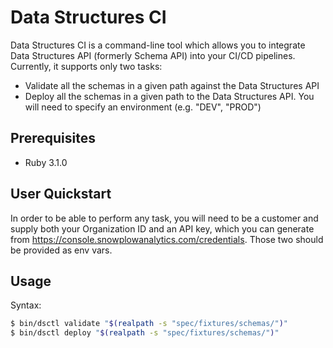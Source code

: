 # Data Structures CI

Data Structures CI is a command-line tool which allows you to integrate Data Structures API (formerly Schema API)
into your CI/CD pipelines.
Currently, it supports only two tasks:

* Validate all the schemas in a given path against the Data Structures API
* Deploy all the schemas in a given path to the Data Structures API. You will need to specify an environment
  (e.g. "DEV", "PROD") 

## Prerequisites

- Ruby 3.1.0

## User Quickstart

In order to be able to perform any task, you will need to be a customer and supply both your Organization ID and
an API key, which you can generate from https://console.snowplowanalytics.com/credentials.
Those two should be provided as env vars.

## Usage

Syntax:
```bash
$ bin/dsctl validate "$(realpath -s "spec/fixtures/schemas/")"
$ bin/dsctl deploy "$(realpath -s "spec/fixtures/schemas/")"
```
